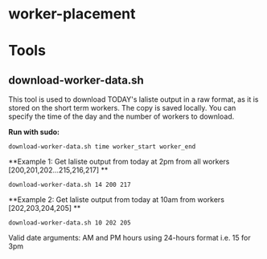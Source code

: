 # worker-placement

# Tools

## download-worker-data.sh
This tool is used to download TODAY's laliste output in a raw format, as it is stored on the short term workers. The copy is saved locally. You can specify the time of the day and the number of workers to download.

**Run with sudo:**
```
download-worker-data.sh time worker_start worker_end
```
**Example 1: Get laliste output from today at 2pm from all workers [200,201,202...215,216,217] **
```
download-worker-data.sh 14 200 217
```

**Example 2: Get laliste output from today at 10am from workers [202,203,204,205] **
```
download-worker-data.sh 10 202 205
```

Valid date arguments:   AM and PM hours using 24-hours format i.e. 15 for 3pm
